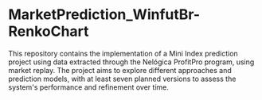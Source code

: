# MarketPrediction_WinfutBr-RenkoChart
This repository contains the implementation of a Mini Index prediction project using data extracted through the Nelógica ProfitPro program, using market replay. The project aims to explore different approaches and prediction models, with at least seven planned versions to assess the system's performance and refinement over time.
